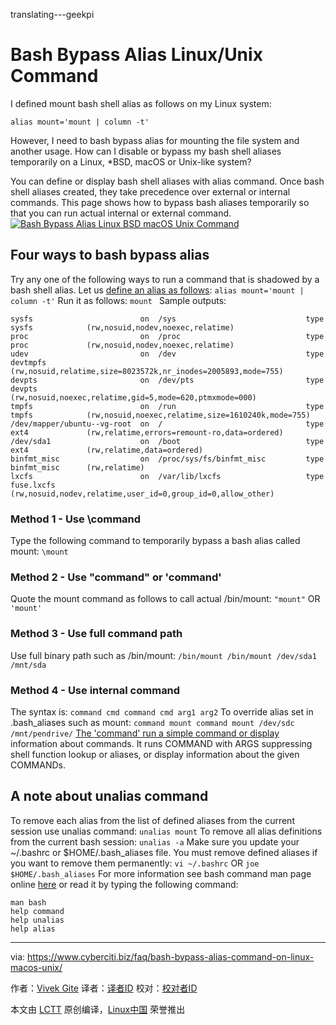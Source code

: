 translating---geekpi

Bash Bypass Alias Linux/Unix Command
======
I defined mount bash shell alias as follows on my Linux system:
```
alias mount='mount | column -t'
```
However, I need to bash bypass alias for mounting the file system and another usage. How can I disable or bypass my bash shell aliases temporarily on a Linux, *BSD, macOS or Unix-like system?



You can define or display bash shell aliases with alias command. Once bash shell aliases created, they take precedence over external or internal commands. This page shows how to bypass bash aliases temporarily so that you can run actual internal or external command.
[![Bash Bypass Alias Linux BSD macOS Unix Command][1]][1]

## Four ways to bash bypass alias


Try any one of the following ways to run a command that is shadowed by a bash shell alias. Let us [define an alias as follows][2]:
`alias mount='mount | column -t'`
Run it as follows:
`mount `
Sample outputs:
```
sysfs                        on  /sys                             type  sysfs            (rw,nosuid,nodev,noexec,relatime)
proc                         on  /proc                            type  proc             (rw,nosuid,nodev,noexec,relatime)
udev                         on  /dev                             type  devtmpfs         (rw,nosuid,relatime,size=8023572k,nr_inodes=2005893,mode=755)
devpts                       on  /dev/pts                         type  devpts           (rw,nosuid,noexec,relatime,gid=5,mode=620,ptmxmode=000)
tmpfs                        on  /run                             type  tmpfs            (rw,nosuid,noexec,relatime,size=1610240k,mode=755)
/dev/mapper/ubuntu--vg-root  on  /                                type  ext4             (rw,relatime,errors=remount-ro,data=ordered)
/dev/sda1                    on  /boot                            type  ext4             (rw,relatime,data=ordered)
binfmt_misc                  on  /proc/sys/fs/binfmt_misc         type  binfmt_misc      (rw,relatime)
lxcfs                        on  /var/lib/lxcfs                   type  fuse.lxcfs       (rw,nosuid,nodev,relatime,user_id=0,group_id=0,allow_other)
```

### Method 1 - Use \command

Type the following command to temporarily bypass a bash alias called mount:
`\mount`

### Method 2 - Use "command" or 'command'

Quote the mount command as follows to call actual /bin/mount:
`"mount"`
OR
`'mount'`

### Method 3 - Use full command path

Use full binary path such as /bin/mount:
`/bin/mount
/bin/mount /dev/sda1 /mnt/sda`

### Method 4 - Use internal command

The syntax is:
`command cmd
command cmd arg1 arg2`
To override alias set in .bash_aliases such as mount:
`command mount
command mount /dev/sdc /mnt/pendrive/`
[The 'command' run a simple command or display][3] information about commands. It runs COMMAND with ARGS suppressing shell function lookup or aliases, or display information about the given COMMANDs.

## A note about unalias command

To remove each alias from the list of defined aliases from the current session use unalias command:
`unalias mount`
To remove all alias definitions from the current bash session:
`unalias -a`
Make sure you update your ~/.bashrc or $HOME/.bash_aliases file. You must remove defined aliases if you want to remove them permanently:
`vi ~/.bashrc`
OR
`joe $HOME/.bash_aliases`
For more information see bash command man page online [here][4] or read it by typing the following command:
```
man bash
help command
help unalias
help alias
```


--------------------------------------------------------------------------------

via: https://www.cyberciti.biz/faq/bash-bypass-alias-command-on-linux-macos-unix/

作者：[Vivek Gite][a]
译者：[译者ID](https://github.com/译者ID)
校对：[校对者ID](https://github.com/校对者ID)

本文由 [LCTT](https://github.com/LCTT/TranslateProject) 原创编译，[Linux中国](https://linux.cn/) 荣誉推出

[a]:https://www.cyberciti.biz
[1]:https://www.cyberciti.biz/media/new/faq/2017/10/Bash-Bypass-Alias-Linux-BSD-macOS-Unix-Command.jpg
[2]:https://bash.cyberciti.biz/guide/Create_and_use_aliases
[3]:https://bash.cyberciti.biz/guide/Command
[4]:https://www.gnu.org/software/bash/manual/bash.html
